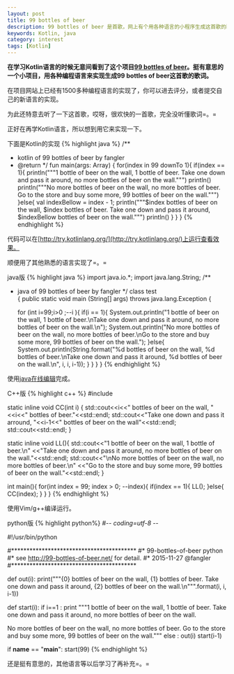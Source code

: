 ```yaml
---
layout: post
title: 99 bottles of beer
description: 99 bottles of beer 是首歌，网上有个用各种语言的小程序生成这首歌的歌词的小项目。
keywords: Kotlin, java
category: interest
tags: [Kotlin]
---
```


**在学习Kotlin语言的时候无意间看到了这个项目[99 bottles of beer](http://99-bottles-of-beer.net/)。挺有意思的一个小项目，用各种编程语言来实现生成99 bottles of beer这首歌的歌词。**

在项目网站上已经有1500多种编程语言的实现了，你可以进去评分，或者提交自己的新语言的实现。

为此还特意去听了一下这首歌，哎呀，很欢快的一首歌，完全没听懂歌词=。=

正好在再学Kotlin语言，所以想到用它来实现一下。

下面是Kotlin的实现
{% highlight java %}
/**
 +  kotlin of 99 bottles of beer by fangler
  + @return
 */
fun main(args: Array<String>) {
  for(index in 99 downTo 1){
    if(index == 1){
      println("""1 bottle of beer on the wall, 1 bottle of beer.
Take one down and pass it around, no more bottles of beer on the wall.""")
      println()
      println("""No more bottles of beer on the wall, no more bottles of beer.
Go to the store and buy some more, 99 bottles of beer on the wall.""")
    }else{
      val indexBellow = index - 1;
      println("""$index bottles of beer on the wall, $index bottles of beer.
Take one down and pass it around, $indexBellow bottles of beer on the wall.""")
      println()
    }
  }
}
{% endhighlight %}

代码可以在[http://try.kotlinlang.org/](http://try.kotlinlang.org/)上运行查看效果。

顺便用了其他熟悉的语言实现了=。=

java版
{% highlight java %}
import java.io.*;
import java.lang.String;
/**
* java of 99 bottles of beer by fangler
*/
class test  
{
  public static void main (String[] args) throws java.lang.Exception
  {
    
    for (int i=99;i>0 ;--i ){
        if(i == 1){
           System.out.println("1 bottle of beer on the wall, 1 bottle of beer.\nTake one down and pass it around, no more bottles of beer on the wall.\n");
           System.out.println("No more bottles of beer on the wall, no more bottles of beer.\nGo to the store and buy some more, 99 bottles of beer on the wall.");
        }else{
           System.out.println(String.format("%d bottles of beer on the wall, %d bottles of beer.\nTake one down and pass it around, %d bottles of beer on the wall.\n", i, i, i-1));
        }
    } 
  }
}
{% endhighlight %}

使用[java在线编辑](http://www.mcqyy.com/RunCode/java/)完成。

C++版
{% highlight c++ %}
#include<iostream>

static inline void CC(int i) {
  std::cout<<i<<" bottles of beer on the wall, "<<i<<" bottles of beer."<<std::endl;
  std::cout<<"Take one down and pass it arround, "<<i-1<<" bottles of beer on the wall"<<std::endl;
  std::cout<<std::endl;
}

static inline void LL(){ 
  std::cout<<"1 bottle of beer on the wall, 1 bottle of beer.\n"
    <<"Take one down and pass it around, no more bottles of beer on the wall."<<std::endl;
  std::cout<<"\nNo more bottles of beer on the wall, no more bottles of beer.\n"
    <<"Go to the store and buy some more, 99 bottles of beer on the wall."<<std::endl;
}

int main(){
  for(int index = 99; index > 0; --index){
    if(index == 1){
      LL(); 
    }else{
      CC(index);
    }
  }
}
{% endhighlight %}

使用Vim/g++编译运行。

python版
{% highlight python%}
#-*- coding=utf-8 -*-

#!/usr/bin/python

#*****************************************
#* 99-bottles-of-beer python
#* see http://99-bottles-of-beer.net/ for detail.
#* 2015-11-27 @fangler
#*****************************************

def out(i):
    print("""{0} bottles of beer on the wall, {1} bottles of beer.
Take one down and pass it around, {2} bottles of beer on the wall.\n""".format(i, i, i-1))

def start(i):
  if i==1 :
    print """1 bottle of beer on the wall, 1 bottle of beer.
Take one down and pass it around, no more bottles of beer on the wall.

No more bottles of beer on the wall, no more bottles of beer. 
Go to the store and buy some more, 99 bottles of beer on the wall."""
  else :
    out(i)
    start(i-1)

if __name__ == "__main__":
    start(99)
{% endhighlight %}

还是挺有意思的，其他语言等以后学习了再补充=。=

